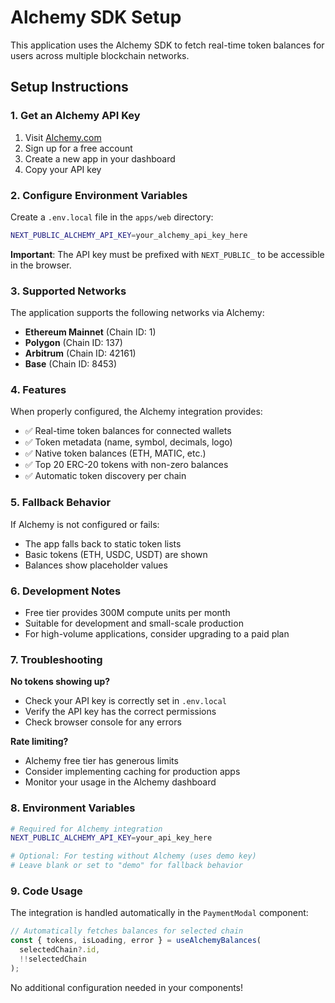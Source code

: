 # Alchemy SDK Setup

This application uses the Alchemy SDK to fetch real-time token balances for users across multiple blockchain networks.

## Setup Instructions

### 1. Get an Alchemy API Key

1. Visit [Alchemy.com](https://www.alchemy.com/)
2. Sign up for a free account
3. Create a new app in your dashboard
4. Copy your API key

### 2. Configure Environment Variables

Create a `.env.local` file in the `apps/web` directory:

```bash
NEXT_PUBLIC_ALCHEMY_API_KEY=your_alchemy_api_key_here
```

**Important**: The API key must be prefixed with `NEXT_PUBLIC_` to be accessible in the browser.

### 3. Supported Networks

The application supports the following networks via Alchemy:

- **Ethereum Mainnet** (Chain ID: 1)
- **Polygon** (Chain ID: 137) 
- **Arbitrum** (Chain ID: 42161)
- **Base** (Chain ID: 8453)

### 4. Features

When properly configured, the Alchemy integration provides:

- ✅ Real-time token balances for connected wallets
- ✅ Token metadata (name, symbol, decimals, logo)
- ✅ Native token balances (ETH, MATIC, etc.)
- ✅ Top 20 ERC-20 tokens with non-zero balances
- ✅ Automatic token discovery per chain

### 5. Fallback Behavior

If Alchemy is not configured or fails:
- The app falls back to static token lists
- Basic tokens (ETH, USDC, USDT) are shown
- Balances show placeholder values

### 6. Development Notes

- Free tier provides 300M compute units per month
- Suitable for development and small-scale production
- For high-volume applications, consider upgrading to a paid plan

### 7. Troubleshooting

**No tokens showing up?**
- Check your API key is correctly set in `.env.local`
- Verify the API key has the correct permissions
- Check browser console for any errors

**Rate limiting?**
- Alchemy free tier has generous limits
- Consider implementing caching for production apps
- Monitor your usage in the Alchemy dashboard

### 8. Environment Variables

```bash
# Required for Alchemy integration
NEXT_PUBLIC_ALCHEMY_API_KEY=your_api_key_here

# Optional: For testing without Alchemy (uses demo key)
# Leave blank or set to "demo" for fallback behavior
```

### 9. Code Usage

The integration is handled automatically in the `PaymentModal` component:

```typescript
// Automatically fetches balances for selected chain
const { tokens, isLoading, error } = useAlchemyBalances(
  selectedChain?.id,
  !!selectedChain
);
```

No additional configuration needed in your components!